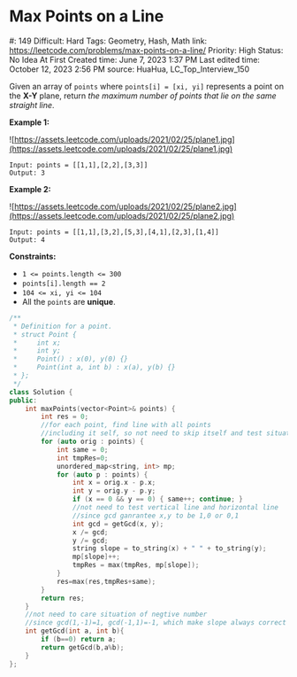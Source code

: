 # Max Points on a Line

#: 149
Difficult: Hard
Tags: Geometry, Hash, Math
link: https://leetcode.com/problems/max-points-on-a-line/
Priority: High
Status: No Idea At First
Created time: June 7, 2023 1:37 PM
Last edited time: October 12, 2023 2:56 PM
source: HuaHua, LC_Top_Interview_150

Given an array of `points` where `points[i] = [xi, yi]` represents a point on the **X-Y** plane, return *the maximum number of points that lie on the same straight line*.

**Example 1:**

![https://assets.leetcode.com/uploads/2021/02/25/plane1.jpg](https://assets.leetcode.com/uploads/2021/02/25/plane1.jpg)

```
Input: points = [[1,1],[2,2],[3,3]]
Output: 3

```

**Example 2:**

![https://assets.leetcode.com/uploads/2021/02/25/plane2.jpg](https://assets.leetcode.com/uploads/2021/02/25/plane2.jpg)

```
Input: points = [[1,1],[3,2],[5,3],[4,1],[2,3],[1,4]]
Output: 4

```

**Constraints:**

- `1 <= points.length <= 300`
- `points[i].length == 2`
- `104 <= xi, yi <= 104`
- All the `points` are **unique**.

```cpp
/**
 * Definition for a point.
 * struct Point {
 *     int x;
 *     int y;
 *     Point() : x(0), y(0) {}
 *     Point(int a, int b) : x(a), y(b) {}
 * };
 */
class Solution {
public:
	int maxPoints(vector<Point>& points) {
		int res = 0;
		//for each point, find line with all points
		//including it self, so not need to skip itself and test situation when points.size==1
		for (auto orig : points) {
			int same = 0;
            int tmpRes=0;
			unordered_map<string, int> mp;
			for (auto p : points) {
				int x = orig.x - p.x;
				int y = orig.y - p.y;
				if (x == 0 && y == 0) { same++; continue; }
				//not need to test vertical line and horizontal line
				//since gcd ganrantee x,y to be 1,0 or 0,1
				int gcd = getGcd(x, y);
				x /= gcd;
				y /= gcd;
				string slope = to_string(x) + " " + to_string(y);
				mp[slope]++;
				tmpRes = max(tmpRes, mp[slope]);
			}
            res=max(res,tmpRes+same);
		}
		return res;
	}
	//not need to care situation of negtive number
	//since gcd(1,-1)=1, gcd(-1,1)=-1, which make slope always correct
	int getGcd(int a, int b){
		if (b==0) return a;
		return getGcd(b,a%b);
	}
};
```